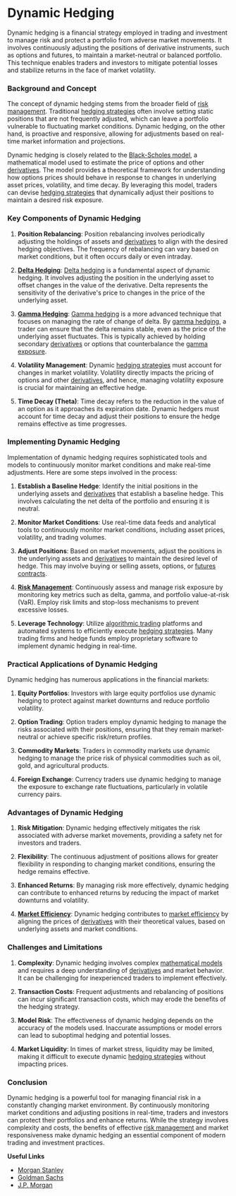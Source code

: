 # Dynamic Hedging

Dynamic hedging is a financial strategy employed in trading and investment to manage risk and protect a portfolio from adverse market movements. It involves continuously adjusting the positions of derivative instruments, such as options and futures, to maintain a market-neutral or balanced portfolio. This technique enables traders and investors to mitigate potential losses and stabilize returns in the face of market volatility.

### Background and Concept

The concept of dynamic hedging stems from the broader field of [risk management](../r/risk_management.md). Traditional [hedging strategies](../h/hedging_strategies.md) often involve setting static positions that are not frequently adjusted, which can leave a portfolio vulnerable to fluctuating market conditions. Dynamic hedging, on the other hand, is proactive and responsive, allowing for adjustments based on real-time market information and projections.

Dynamic hedging is closely related to the [Black-Scholes model](../b/black-scholes_model.md), a mathematical model used to estimate the price of options and other [derivatives](../d/derivatives.md). The model provides a theoretical framework for understanding how options prices should behave in response to changes in underlying asset prices, volatility, and time decay. By leveraging this model, traders can devise [hedging strategies](../h/hedging_strategies.md) that dynamically adjust their positions to maintain a desired risk exposure.

### Key Components of Dynamic Hedging

1. **Position Rebalancing**: Position rebalancing involves periodically adjusting the holdings of assets and [derivatives](../d/derivatives.md) to align with the desired hedging objectives. The frequency of rebalancing can vary based on market conditions, but it often occurs daily or even intraday.

2. **[Delta Hedging](../d/delta_hedging.md)**: [Delta hedging](../d/delta_hedging.md) is a fundamental aspect of dynamic hedging. It involves adjusting the position in the underlying asset to offset changes in the value of the derivative. Delta represents the sensitivity of the derivative's price to changes in the price of the underlying asset.

3. **[Gamma Hedging](../g/gamma_hedging.md)**: [Gamma hedging](../g/gamma_hedging.md) is a more advanced technique that focuses on managing the rate of change of delta. By [gamma hedging](../g/gamma_hedging.md), a trader can ensure that the delta remains stable, even as the price of the underlying asset fluctuates. This is typically achieved by holding secondary [derivatives](../d/derivatives.md) or options that counterbalance the [gamma exposure](../g/gamma_exposure.md).

4. **Volatility Management**: Dynamic [hedging strategies](../h/hedging_strategies.md) must account for changes in market volatility. Volatility directly impacts the pricing of options and other [derivatives](../d/derivatives.md), and hence, managing volatility exposure is crucial for maintaining an effective hedge.

5. **Time Decay (Theta)**: Time decay refers to the reduction in the value of an option as it approaches its expiration date. Dynamic hedgers must account for time decay and adjust their positions to ensure the hedge remains effective as time progresses.

### Implementing Dynamic Hedging

Implementation of dynamic hedging requires sophisticated tools and models to continuously monitor market conditions and make real-time adjustments. Here are some steps involved in the process:

1. **Establish a Baseline Hedge**: Identify the initial positions in the underlying assets and [derivatives](../d/derivatives.md) that establish a baseline hedge. This involves calculating the net delta of the portfolio and ensuring it is neutral.

2. **Monitor Market Conditions**: Use real-time data feeds and analytical tools to continuously monitor market conditions, including asset prices, volatility, and trading volumes.

3. **Adjust Positions**: Based on market movements, adjust the positions in the underlying assets and [derivatives](../d/derivatives.md) to maintain the desired level of hedge. This may involve buying or selling assets, options, or [futures contracts](../f/futures_contracts.md).

4. **[Risk Management](../r/risk_management.md)**: Continuously assess and manage risk exposure by monitoring key metrics such as delta, gamma, and portfolio value-at-risk (VaR). Employ risk limits and stop-loss mechanisms to prevent excessive losses.

5. **Leverage Technology**: Utilize [algorithmic trading](../a/algorithmic_trading.md) platforms and automated systems to efficiently execute [hedging strategies](../h/hedging_strategies.md). Many trading firms and hedge funds employ proprietary software to implement dynamic hedging in real-time.

### Practical Applications of Dynamic Hedging

Dynamic hedging has numerous applications in the financial markets:

1. **Equity Portfolios**: Investors with large equity portfolios use dynamic hedging to protect against market downturns and reduce portfolio volatility.

2. **Option Trading**: Option traders employ dynamic hedging to manage the risks associated with their positions, ensuring that they remain market-neutral or achieve specific risk/return profiles.

3. **Commodity Markets**: Traders in commodity markets use dynamic hedging to manage the price risk of physical commodities such as oil, gold, and agricultural products.

4. **Foreign Exchange**: Currency traders use dynamic hedging to manage the exposure to exchange rate fluctuations, particularly in volatile currency pairs.

### Advantages of Dynamic Hedging

1. **Risk Mitigation**: Dynamic hedging effectively mitigates the risk associated with adverse market movements, providing a safety net for investors and traders.

2. **Flexibility**: The continuous adjustment of positions allows for greater flexibility in responding to changing market conditions, ensuring the hedge remains effective.

3. **Enhanced Returns**: By managing risk more effectively, dynamic hedging can contribute to enhanced returns by reducing the impact of market downturns and volatility.

4. **[Market Efficiency](../m/market_efficiency.md)**: Dynamic hedging contributes to [market efficiency](../m/market_efficiency.md) by aligning the prices of [derivatives](../d/derivatives.md) with their theoretical values, based on underlying assets and market conditions.

### Challenges and Limitations

1. **Complexity**: Dynamic hedging involves complex [mathematical models](../m/mathematical_models_in_trading.md) and requires a deep understanding of [derivatives](../d/derivatives.md) and market behavior. It can be challenging for inexperienced traders to implement effectively.

2. **Transaction Costs**: Frequent adjustments and rebalancing of positions can incur significant transaction costs, which may erode the benefits of the hedging strategy.

3. **Model Risk**: The effectiveness of dynamic hedging depends on the accuracy of the models used. Inaccurate assumptions or model errors can lead to suboptimal hedging and potential losses.

4. **Market Liquidity**: In times of market stress, liquidity may be limited, making it difficult to execute dynamic [hedging strategies](../h/hedging_strategies.md) without impacting prices.

### Conclusion

Dynamic hedging is a powerful tool for managing financial risk in a constantly changing market environment. By continuously monitoring market conditions and adjusting positions in real-time, traders and investors can protect their portfolios and enhance returns. While the strategy involves complexity and costs, the benefits of effective [risk management](../r/risk_management.md) and market responsiveness make dynamic hedging an essential component of modern trading and investment practices.

**Useful Links**
- [Morgan Stanley](https://www.morganstanley.com/)
- [Goldman Sachs](https://www.goldmansachs.com/)
- [J.P. Morgan](https://www.jpmorgan.com/)
